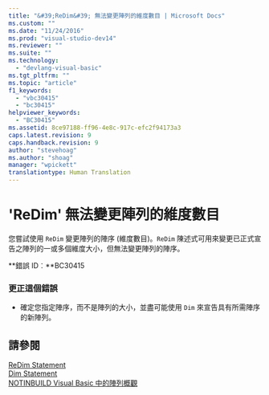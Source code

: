 ```yaml
---
title: "&#39;ReDim&#39; 無法變更陣列的維度數目 | Microsoft Docs"
ms.custom: ""
ms.date: "11/24/2016"
ms.prod: "visual-studio-dev14"
ms.reviewer: ""
ms.suite: ""
ms.technology: 
  - "devlang-visual-basic"
ms.tgt_pltfrm: ""
ms.topic: "article"
f1_keywords: 
  - "vbc30415"
  - "bc30415"
helpviewer_keywords: 
  - "BC30415"
ms.assetid: 8ce97188-ff96-4e8c-917c-efc2f94173a3
caps.latest.revision: 9
caps.handback.revision: 9
author: "stevehoag"
ms.author: "shoag"
manager: "wpickett"
translationtype: Human Translation
---
```

# &#39;ReDim&#39; 無法變更陣列的維度數目
您嘗試使用 `ReDim` 變更陣列的陣序 \(維度數目\)。`ReDim` 陳述式可用來變更已正式宣告之陣列的一或多個維度大小，但無法變更陣列的陣序。  
  
 **錯誤 ID︰**BC30415  
  
### 更正這個錯誤  
  
-   確定您指定陣序，而不是陣列的大小，並盡可能使用 `Dim` 來宣告具有所需陣序的新陣列。  
  
## 請參閱  
 [ReDim Statement](../../visual-basic/language-reference/statements/redim-statement.md)   
 [Dim Statement](../../visual-basic/language-reference/statements/dim-statement.md)   
 [NOTINBUILD Visual Basic 中的陣列概觀](http://msdn.microsoft.com/zh-tw/ca50e2f2-b4d2-4c57-9169-9abbcc3392d8)